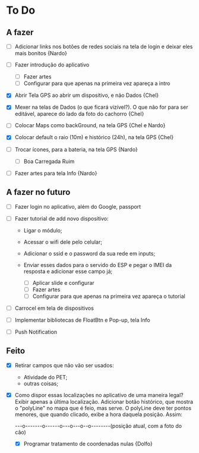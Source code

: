 # To Do

## A fazer

- [ ] Adicionar links nos botões de redes sociais na tela de login e deixar eles mais bonitos {Nardo}

- [ ] Fazer introdução do aplicativo
	- [ ] Fazer artes
	- [ ] Configurar para que apenas na primeira vez apareça a intro

- [x] Abrir Tela GPS ao abrir um dispositivo, e não Dados {Chel}

- [x] Mexer na telas de Dados (o que ficará vizível?). O que não for para ser editável, aparece do lado da foto do cachorro {Chel}

- [ ] Colocar Maps como backGround, na tela GPS {Chel e Nardo}

- [x] Colocar default o raio (10m) e histórico (24h), na tela GPS {Chel}

- [ ] Trocar ícones, para a bateria, na tela GPS {Nardo}
  - [ ] Boa Carregada Ruim

- [ ] Fazer artes para tela Info {Nardo}


## A fazer no futuro

- [ ] Fazer login no aplicativo, além do Google, passport

- [ ] Fazer tutorial de add novo disposítivo:
	- Ligar o módulo;
  - Acessar o wifi dele pelo celular;
  - Adicionar o ssid e o password da sua rede em inputs;
  - Enviar esses dados para o servido do ESP e pegar o IMEI da resposta e adicionar esse campo já;

	- [ ] Aplicar slide e configurar
	- [ ] Fazer artes
	- [ ] Configurar para que apenas na primeira vez apareça o tutorial

- [ ] Carrocel em tela de dispositivos

- [ ] Implementar bibliotecas de FloatBtn e Pop-up, tela Info 

- [ ] Push Notification

## Feito

- [x] Retirar campos que não vão ser usados:
  - Atividade do PET;
  - outras coisas;

- [x] Como dispor essas localizações no aplicativo de uma maneira legal?
	Exibir apenas a última localização. Adicionar botão histórico, que mostra o "polyLine" no mapa que é feio, mas serve. O polyLine deve ter pontos menores, que quando clicado, exibe a hora daquela posição. Assim: 

	---o-------o------o---o---o--o--------(posição atual, com a foto do cão)

	- [x] Programar tratamento de coordenadas nulas {Dolfo}

